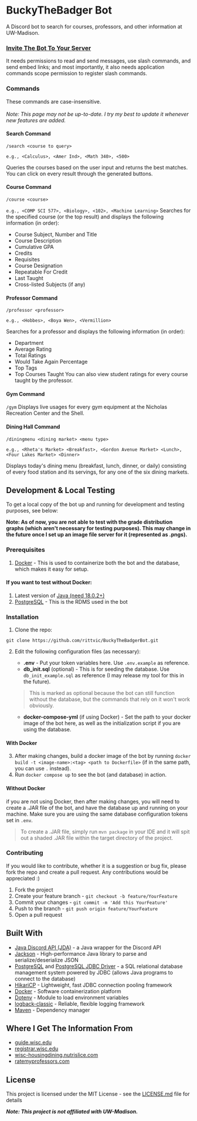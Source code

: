 # BuckyTheBadger Bot
A Discord bot to search for courses, professors, and other information at UW-Madison.

### [Invite The Bot To Your Server](https://discord.com/api/oauth2/authorize?client_id=990494786123333682&permissions=139586751552&scope=bot%20applications.commands)
It needs permissions to read and send messages, use slash commands, and send embed links; and most importantly, it also needs application commands scope permission to register slash commands.

### Commands
These commands are case-insensitive.
<br><br>
<em>Note: This page may not be up-to-date. I try my best to update it whenever new features are added.</em>

#### Search Command
`/search <course to query>` 

`e.g., <Calculus>, <Amer Ind>, <Math 340>, <500>`

Queries the courses based on the user input and returns the best matches. You can click on every result through the generated buttons.

#### Course Command
`/course <course>`

`e.g., <COMP SCI 577>, <Biology>, <102>, <Machine Learning>`
Searches for the specified course (or the top result) and displays the following information (in order):
- Course Subject, Number and Title
- Course Description
- Cumulative GPA
- Credits
- Requisites
- Course Designation
- Repeatable For Credit
- Last Taught
- Cross-listed Subjects (if any)

#### Professor Command
`/professor <professor>` 

`e.g., <Hobbes>, <Boya Wen>, <Vermillion>`

Searches for a professor and displays the following information (in order):
- Department
- Average Rating
- Total Ratings
- Would Take Again Percentage
- Top Tags
- Top Courses Taught
  You can also view student ratings for every course taught by the professor.

#### Gym Command
`/gym`
Displays live usages for every gym equipment at the Nicholas Recreation Center and the Shell.

#### Dining Hall Command
`/diningmenu <dining market> <menu type>`

`e.g., <Rheta's Market> <Breakfast>, <Gordon Avenue Market> <Lunch>, <Four Lakes Market> <Dinner>`

Displays today's dining menu (breakfast, lunch, dinner, or daily) consisting of every food station and its servings, for any one of the six dining markets.

## Development & Local Testing
To get a local copy of the bot up and running for development and testing purposes, see below:

<b> Note: As of now, you are not able to test with the grade distribution graphs (which aren't necessary for testing purposes).
This may change in the future once I set up an image file server for it (represented as .pngs).</b>

### Prerequisites
1. [Docker](https://www.docker.com/) - This is used to containerize both the bot and the database, which makes it easy for setup.
#### If you want to test without Docker:
1. Latest version of [Java (need 18.0.2+)](https://www.oracle.com/java/technologies/downloads/)
2. [PostgreSQL](https://www.postgresql.org/) - This is the RDMS used in the bot

### Installation
1. Clone the repo:

```
git clone https://github.com/rittvic/BuckyTheBadgerBot.git
```

2. Edit the following configuration files (as necessary):
   * <b>.env</b> - Put your token variables here. Use `.env.example` as reference.
   * <b>db_init.sql</b> (optional) - This is for seeding the database. Use `db_init_example.sql` as reference (I may release my tool for this in the future).
   > This is marked as optional because the bot can still function without the database, but the commands that rely on it won't work obviously.

   * <b>docker-compose-yml</b> (if using Docker) - Set the path to your docker image of the bot here, as well as the initialization script if you are using the database.

#### With Docker
3. After making changes, build a docker image of the bot by running `docker build -t <image-name>:<tag> <path to Dockerfile>` (if in the same path, you can use `.` instead). 
4. Run `docker compose up` to see the bot (and database) in action.

#### Without Docker
if you are not using Docker, then after making changes, you will need to create a .JAR file of the bot, and have the database up and running on your machine.
Make sure you are using the same database configuration tokens set in `.env`. 

> To create a .JAR file, simply run `mvn package` in your IDE and it will spit out a shaded .JAR file within the target directory of the project.

### Contributing
If you would like to contribute, whether it is a suggestion or bug fix, please fork the repo and create a pull request. Any contributions would be appreciated :)
1. Fork the project
2. Create your feature branch - `git checkout -b feature/YourFeature`
3. Commit your changes - `git commit -m 'Add this YourFeature'`
4. Push to the branch - `git push origin feature/YourFeature`
5. Open a pull request

## Built With
* [Java Discord API (JDA)](https://github.com/DV8FromTheWorld/JDA) - a Java wrapper for the Discord API
* [Jackson](https://github.com/FasterXML/jackson) - High-performance Java library to parse and serialize/deserialize JSON
* [PostgreSQL](https://www.postgresql.org/) and [PostgreSQL JDBC Driver](https://jdbc.postgresql.org) - a SQL relational database management system powered by JDBC (allows Java programs to connect to the database)
* [HikariCP](https://github.com/brettwooldridge/HikariCP) - Lightweight, fast JDBC connection pooling framework
* [Docker](https://www.docker.com/) - Software containerization platform
* [Dotenv](https://github.com/cdimascio/dotenv-java) - Module to load environment variables
* [logback-classic](https://logback.qos.ch/) - Reliable, flexible logging framework
* [Maven](https://maven.apache.org/) - Dependency manager

## Where I Get The Information From
* [guide.wisc.edu](https://guide.wisc.edu)
* [registrar.wisc.edu](https://registrar.wisc.edu)
* [wisc-housingdining.nutrislice.com](https://wisc-housingdining.nutrislice.com/menu/)
* [ratemyprofessors.com](https://www.ratemyprofessors.com)

## License
This project is licensed under the MIT License - see the [LICENSE.md](LICENSE) file for  details

<b><i> Note: This project is not affiliated with UW-Madison. </b></i>

